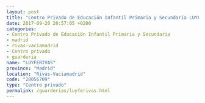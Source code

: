 ```yaml
---
layout: post
title: "Centro Privado de Educación Infantil Primaria y Secundaria LUYFERIVAS"
date: 2017-09-20 20:57:05 +0200
categories:
- Centro Privado de Educación Infantil Primaria y Secundaria
- madrid
- rivas-vaciamadrid
- Centro privado
- guarderia
name: "LUYFERIVAS"
province: "Madrid"
location: "Rivas-Vaciamadrid"
code: "28056709"
type: "Centro privado"
permalink: /guarderias/luyferivas.html
---
```

